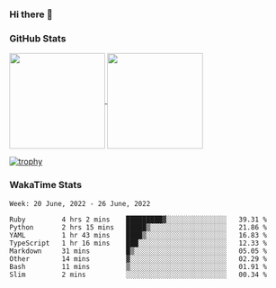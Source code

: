 ### Hi there 👋

### GitHub Stats

<a href="https://github.com/anuraghazra/github-readme-stats">
  <img align="center" height="170px" src="https://github-readme-stats.vercel.app/api/top-langs/?username=tksfjt1024&layout=compact&count_private=true&show_icons=true&show_icons=true&theme=graywhite" />
</a>
<a href="https://github.com/anuraghazra/github-readme-stats">
  <img align="center" height="170px" src="https://github-readme-stats.vercel.app/api?username=tksfjt1024&count_private=true&show_icons=true&show_icons=true&theme=graywhite" />
</a>

[![trophy](https://github-profile-trophy.vercel.app/?username=tksfjt1024)](https://github.com/ryo-ma/github-profile-trophy)

### WakaTime Stats

<!--START_SECTION:waka-->
```text
Week: 20 June, 2022 - 26 June, 2022

Ruby         4 hrs 2 mins    █████████▓░░░░░░░░░░░░░░░   39.31 % 
Python       2 hrs 15 mins   █████▒░░░░░░░░░░░░░░░░░░░   21.86 % 
YAML         1 hr 43 mins    ████▒░░░░░░░░░░░░░░░░░░░░   16.83 % 
TypeScript   1 hr 16 mins    ███░░░░░░░░░░░░░░░░░░░░░░   12.33 % 
Markdown     31 mins         █▒░░░░░░░░░░░░░░░░░░░░░░░   05.05 % 
Other        14 mins         ▓░░░░░░░░░░░░░░░░░░░░░░░░   02.29 % 
Bash         11 mins         ▒░░░░░░░░░░░░░░░░░░░░░░░░   01.91 % 
Slim         2 mins          ░░░░░░░░░░░░░░░░░░░░░░░░░   00.34 % 
```
<!--END_SECTION:waka-->
